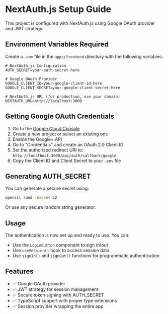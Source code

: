 # NextAuth.js Setup Guide

This project is configured with NextAuth.js using Google OAuth provider and JWT strategy.

## Environment Variables Required

Create a `.env` file in the `apps/frontend` directory with the following variables:

```env
# NextAuth.js Configuration
AUTH_SECRET=your-auth-secret-here

# Google OAuth Provider
GOOGLE_CLIENT_ID=your-google-client-id-here
GOOGLE_CLIENT_SECRET=your-google-client-secret-here

# NextAuth.js URL (for production, use your domain)
NEXTAUTH_URL=http://localhost:3000
```

## Getting Google OAuth Credentials

1. Go to the [Google Cloud Console](https://console.cloud.google.com/)
2. Create a new project or select an existing one
3. Enable the Google+ API
4. Go to "Credentials" and create an OAuth 2.0 Client ID
5. Set the authorized redirect URI to: `http://localhost:3000/api/auth/callback/google`
6. Copy the Client ID and Client Secret to your `.env` file

## Generating AUTH_SECRET

You can generate a secure secret using:

```bash
openssl rand -base64 32
```

Or use any secure random string generator.

## Usage

The authentication is now set up and ready to use. You can:

- Use the `LoginButton` component to sign in/out
- Use `useSession()` hook to access session data
- Use `signIn()` and `signOut()` functions for programmatic authentication

## Features

- ✅ Google OAuth provider
- ✅ JWT strategy for session management
- ✅ Secure token signing with AUTH_SECRET
- ✅ TypeScript support with proper type extensions
- ✅ Session provider wrapping the entire app

